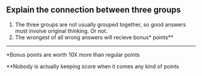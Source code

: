 ## Explain the connection between three groups

1) The three groups are not usually grouped together, so good answers must involve original thinking. Or not.
2) The wrongest of all wrong answers will recieve bonus* points**


------
*Bonus points are worth 10X more than regular points

**Nobody is actually keeping score when it comes any kind of points
